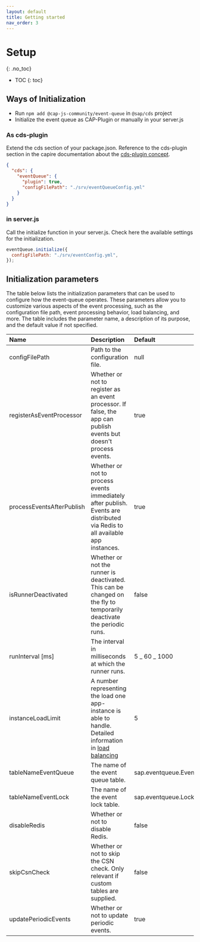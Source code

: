 ```yaml
---
layout: default
title: Getting started
nav_order: 3
---
```


# Setup

<!-- prettier-ignore-start -->

{: .no_toc}

- TOC
{: toc}
<!-- prettier-ignore-end -->

## Ways of Initialization

- Run `npm add @cap-js-community/event-queue` in `@sap/cds` project
- Initialize the event queue as CAP-Plugin or manually in your server.js

### As cds-plugin

Extend the cds section of your package.json. Reference to the cds-plugin section in the capire documentation about the
[cds-plugin concept](https://cap.cloud.sap/docs/node.js/cds-plugins).

```json
{
  "cds": {
    "eventQueue": {
      "plugin": true,
      "configFilePath": "./srv/eventQueueConfig.yml"
    }
  }
}
```

### in server.js

Call the initialize function in your server.js. Check here the available settings for the initialization.

```js
eventQueue.initialize({
  configFilePath: "./srv/eventConfig.yml",
});
```

## Initialization parameters

The table below lists the initialization parameters that can be used to configure how the event-queue operates.
These parameters allow you to customize various aspects of the event processing,
such as the configuration file path, event processing behavior, load balancing, and more.
The table includes the parameter name, a description of its purpose, and the default value if not specified.

| Name                      | Description                                                                                                                              | Default              |
| :------------------------ | :--------------------------------------------------------------------------------------------------------------------------------------- | :------------------- |
| configFilePath            | Path to the configuration file.                                                                                                          | null                 |
| registerAsEventProcessor  | Whether or not to register as an event processor. If false, the app can publish events but doesn't process events.                       | true                 |
| processEventsAfterPublish | Whether or not to process events immediately after publish. Events are distributed via Redis to all available app instances.             | true                 |
| isRunnerDeactivated       | Whether or not the runner is deactivated. This can be changed on the fly to temporarily deactivate the periodic runs.                    | false                |
| runInterval [ms]          | The interval in milliseconds at which the runner runs.                                                                                   | 5 _ 60 _ 1000        |
| instanceLoadLimit         | A number representing the load one app-instance is able to handle. Detailed information in [load balancing](/event-queue/load-balancing) | 5                    |
| tableNameEventQueue       | The name of the event queue table.                                                                                                       | sap.eventqueue.Event |
| tableNameEventLock        | The name of the event lock table.                                                                                                        | sap.eventqueue.Lock  |
| disableRedis              | Whether or not to disable Redis.                                                                                                         | false                |
| skipCsnCheck              | Whether or not to skip the CSN check. Only relevant if custom tables are supplied.                                                       | false                |
| updatePeriodicEvents      | Whether or not to update periodic events.                                                                                                | true                 |

